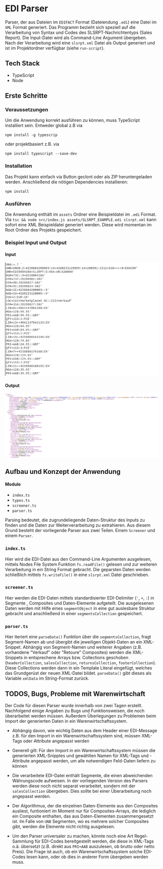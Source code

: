 # EDI Parser

Parser, der aus Dateien im `EDIFACT` Format (Dateiendung `.edi`) eine Datei im `XML` Format generiert. Das Programm bezieht sich speziell auf die Verarbeitung von Syntax und Codes des SLSRPT-Nachrichtentyps (Sales Report). Die Input-Datei wird als Command-Line Argument übergeben. Nach der Verarbeitung wird eine `slsrpt.xml` Datei als Output generiert und ist im Projektordner verfügbar (siehe `run-script`).

## Tech Stack

- TypeScript
- Node

## Erste Schritte

### Voraussetzungen

Um die Anwendung korrekt ausführen zu können, muss TypeScript installiert sein. Entweder global z.B via

```
npm install -g typescrip
```

oder projektbasiert z.B. via

```
npm install typescript --save-dev
```

### Installation

Das Projekt kann einfach via Button geclont oder als ZIP heruntergeladen werden. Anschließend die nötigen Dependencies installieren:

```
npm install
```

### Ausführen

Die Anwendung enthält im `assets` Ordner eine Beispieldatei im `.edi` Format. Via `tsc && node src/index.js assets/SLSRPT_EXAMPLE.edi slsrpt.xml` kann sofort eine XML Beispieldatei generiert werden. Diese wird momentan im Root Ordner des Projekts gespeichert.

### Beispiel Input und Output

#### Input

<img src="img/edi-input.png">

#### Output

<img src="img/xml-output.png">

## Aufbau und Konzept der Anwendung

#### Module

- `index.ts`
- `types.ts`
- `screener.ts`
- `parser.ts`

Parsing bedeutet, die zugrundeliegende Daten-Struktur des Inputs zu finden und die Daten zur Weiterverarbeitung zu extrahieren. Aus diesem Grund besteht der vorliegende Parser aus zwei Teilen. Einem `Screener` und einem `Parser`.

### `index.ts`

Hier wird die EDI-Datei aus den Command-Line Argumenten ausgelesen, mittels Nodes File System Funktion `fs.readFile()` gelesen und zur weiteren Verarbeitung in ein String Format gebracht. Die geparsten Daten werden schließlich mittels `fs.writeFile()` in eine `slsrpt.xml` Datei geschrieben.

### `screener.ts`

Hier werden die EDI-Daten mittels standardisierter EDI-Delimiter (`'`, `+`, `:`) in Segmente , Composites und Daten-Elemente aufgeteilt. Die ausgelesenen Daten werden mit Hilfe eines `segmentObject` in eine gut auslesbare Struktur gebracht und anschließend in einer `segmentsCollection` gespeichert.

### `parser.ts`

Hier iteriert eine `parseData()` Funktion über die `segmentsCollection`, fragt Segment-Namen ab und übergibt die jeweiligen Objekt-Daten an ein XML-Snippet. Abhängig von Segment-Namen und weiterer Angaben (z.B. vorhandene "Verkauf" oder "Retoure" Composites) werden die XML-Snippets in entsprechene Arrays bzw. Collections geschoben (`headerCollection`, `salesCollection`, `returnsCollection`, `footerCollection`). Diese Collections werden dann in ein Template Literal eingefügt, welches das Grundgerüst der neuen XML-Datei bildet. `parseData()` gibt dieses als Variable `xmlData` im String-Format zurück.

## TODOS, Bugs, Probleme mit Warenwirtschaft

Der Code für diesen Parser wurde innerhalb von zwei Tagen erstellt. Nachfolgend einige Angaben zu Bugs und Funktionsweisen, die noch überarbeitet werden müssen. Außerdem Überlegungen zu Problemen beim Import der generierten Daten in ein Warenwirtschaftssystem.

- Abhängig davon, wie wichtig Daten aus dem Header einer EDI-Message z.B. für den Import in ein Warenwirtschaftssystem sind, müssen XML-Tags oder Attribute angepasst werden

- Generell gilt: Für den Import in ein Warenwirtschaftssystem müssen die generierten XML-Snipptes und gewählten Namen für XML-Tags und -Attribute angepasst werden, um alle notwendigen Feld-Daten liefern zu können

- Die verarbeitete EDI-Datei enthält Segmente, die einen abweichenden Währungscode aufweisen. In der vorliegenden Version des Parsers werden diese noch nicht separat verarbeitet, sondern mit der `salesCollection` übergeben. Dies sollte bei einer Überarbeitung noch angepasst werden.

- Der Algorithmus, der die einzelnen Daten-Elemente aus den Composites ausliest, funtioniert im Moment nur für Composites-Arrays, die lediglich ein Composite enthalten, das aus Daten-Elementen zusammengesetzt ist. Im Falle von `UNB` Segmenten, wo es mehrere solcher Composites gibt, werden die Elemente nicht richtig ausgelesen.

- Um den Parser universaler zu machen, könnte noch eine Art Regel-Sammlung für EDI-Codes bereitgestellt werden, die diese in XML-Tags o.ä. übersetzt (z.B. direkt aus `PRI+AAB` auszulesen, ob brutto oder netto Preis). Die Frage ist auch, ob ein Warenwirtschaftssystem solche EDI-Codes lesen kann, oder ob dies in anderer Form übergeben werden muss.
